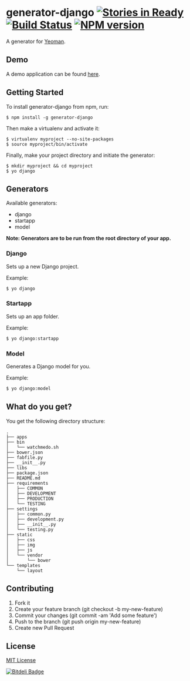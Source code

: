 # generator-django [![Stories in Ready](https://badge.waffle.io/diegotoral/generator-django.png?label=ready&title=Ready)](https://waffle.io/diegotoral/generator-django) [![Build Status](https://secure.travis-ci.org/diegotoral/generator-django.png?branch=master)](https://travis-ci.org/diegotoral/generator-django) [![NPM version](https://badge.fury.io/js/generator-django.png)](http://badge.fury.io/js/generator-django)

A generator for [Yeoman](http://yeoman.io).


## Demo

A demo application can be found [here](https://github.com/diegotoral/generator-django-demo).

## Getting Started

To install generator-django from npm, run:

```
$ npm install -g generator-django
```

Then make a virtualenv and activate it:

```
$ virtualenv myproject --no-site-packages
$ source myproject/bin/activate
```

Finally, make your project directory and initiate the generator:

```
$ mkdir myproject && cd myproject
$ yo django
```


## Generators

Available generators:

* django
* startapp
* model

**Note: Generators are to be run from the root directory of your app.**

### Django

Sets up a new Django project.

Example:
```sh
$ yo django
```

### Startapp

Sets up an app folder.

Example:
```sh
$ yo django:startapp
```

### Model

Generates a Django model for you.

Example:
```sh
$ yo django:model
```


## What do you get?

You get the following directory structure:
```
.
├── apps
├── bin
│   └── watchmedo.sh
├── bower.json
├── fabfile.py
├── __init__.py
├── libs
├── package.json
├── README.md
├── requirements
│   ├── COMMON
│   ├── DEVELOPMENT
│   ├── PRODUCTION
│   └── TESTING
├── settings
│   ├── common.py
│   ├── development.py
│   ├── __init__.py
│   └── testing.py
├── static
│   ├── css
│   ├── img
│   ├── js
│   └── vendor
│       └── bower
└── templates
    └── layout
```


## Contributing

1. Fork it
2. Create your feature branch (git checkout -b my-new-feature)
3. Commit your changes (git commit -am 'Add some feature')
4. Push to the branch (git push origin my-new-feature)
5. Create new Pull Request


## License

[MIT License](http://en.wikipedia.org/wiki/MIT_License)


[![Bitdeli Badge](https://d2weczhvl823v0.cloudfront.net/diegotoral/generator-django/trend.png)](https://bitdeli.com/free "Bitdeli Badge")

